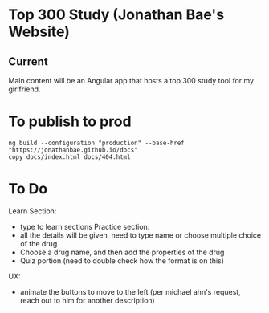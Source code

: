 # Top 300 Study (Jonathan Bae's Website)

## Current
Main content will be an Angular app that hosts a top 300 study tool for my girlfriend. 

# To publish to prod
```
ng build --configuration "production" --base-href "https://jonathanbae.github.io/docs"
copy docs/index.html docs/404.html
```


# To Do
Learn Section:
* type to learn sections
Practice section:
* all the details will be given, need to type name or choose multiple choice of the drug
* Choose a drug name, and then add the properties of the drug
* Quiz portion (need to double check how the format is on this)


UX:
* animate the buttons to move to the left (per michael ahn's request, reach out to him for another description)